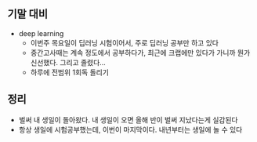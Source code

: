 ## 기말 대비
- deep learning
  - 이번주 목요일이 딥러닝 시험이어서, 주로 딥러닝 공부만 하고 있다
  - 중간고사때는 계속 정도에서 공부하다가, 최근에 크랩에만 있다가 가니까 뭔가 신선했다. 그리고 졸렸다...
  - 하루에 전범위 1회독 돌리기


## 정리
- 벌써 내 생일이 돌아왔다. 내 생일이 오면 올해 반이 벌써 지났다는게 실감된다
- 항상 생일에 시험공부했는데, 이번이 마지막이다. 내년부터는 생일에 놀 수 있다
